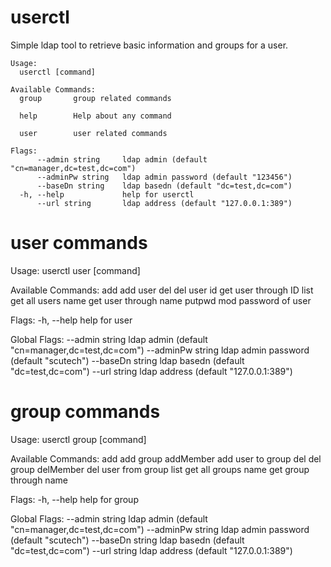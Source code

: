 # userctl
Simple ldap tool to retrieve basic information and groups for a user.

``` 
Usage:
  userctl [command]
  
Available Commands:
  group       group related commands
  
  help        Help about any command
  
  user        user related commands

Flags:
      --admin string     ldap admin (default "cn=manager,dc=test,dc=com")
      --adminPw string   ldap admin password (default "123456")
      --baseDn string    ldap basedn (default "dc=test,dc=com")
  -h, --help             help for userctl
      --url string       ldap address (default "127.0.0.1:389")
``` 

# user commands

Usage:
  userctl user [command]

Available Commands:
  add         add user
  del         del user
  id          get user through ID
  list        get all users
  name        get user through name
  putpwd      mod password of user

Flags:
  -h, --help   help for user

Global Flags:
      --admin string     ldap admin (default "cn=manager,dc=test,dc=com")
      --adminPw string   ldap admin password (default "scutech")
      --baseDn string    ldap basedn (default "dc=test,dc=com")
      --url string       ldap address (default "127.0.0.1:389")

# group commands

Usage:
  userctl group [command]

Available Commands:
  add         add group
  addMember   add user to group
  del         del group
  delMember   del user from group
  list        get all groups
  name        get group through name

Flags:
  -h, --help   help for group

Global Flags:
      --admin string     ldap admin (default "cn=manager,dc=test,dc=com")
      --adminPw string   ldap admin password (default "scutech")
      --baseDn string    ldap basedn (default "dc=test,dc=com")
      --url string       ldap address (default "127.0.0.1:389")
